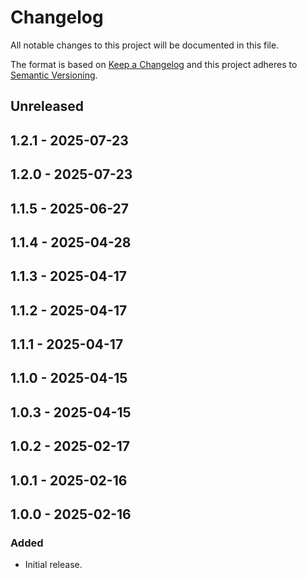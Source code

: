 # Changelog

All notable changes to this project will be documented in this file.

The format is based on [Keep a Changelog](http://keepachangelog.com/)
and this project adheres to [Semantic Versioning](http://semver.org/).

## Unreleased

## 1.2.1 - 2025-07-23

## 1.2.0 - 2025-07-23

## 1.1.5 - 2025-06-27

## 1.1.4 - 2025-04-28

## 1.1.3 - 2025-04-17

## 1.1.2 - 2025-04-17

## 1.1.1 - 2025-04-17

## 1.1.0 - 2025-04-15

## 1.0.3 - 2025-04-15

## 1.0.2 - 2025-02-17

## 1.0.1 - 2025-02-16

## 1.0.0 - 2025-02-16
### Added
- Initial release.
